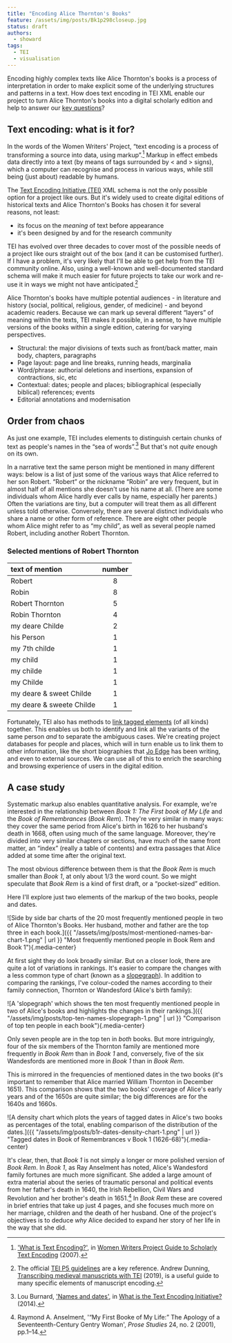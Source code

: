 ```yaml
---
title: "Encoding Alice Thornton's Books"
feature: /assets/img/posts/Bk1p298closeup.jpg
status: draft
authors:
  - showard
tags:
  - TEI
  - visualisation
---
```


Encoding highly complex texts like Alice Thornton's books is a process
of interpretation in order to make explicit some of the underlying
structures and patterns in a text. How does text encoding in TEI XML
enable our project to turn Alice Thornton's books into a digital
scholarly edition and help to answer our [key
questions](https://thornton.kdl.kcl.ac.uk/about/)?

## Text encoding: what is it for?

In the words of the Women Writers' Project, “text encoding is a process
of transforming a source into data, using markup”.[^1] Markup in effect
embeds data directly into a text (by means of tags surrounded by \< and
\> signs), which a computer can recognise and process in various ways,
while still being (just about) readable by humans.

The [Text Encoding Initiative (TEI)](https://tei-c.org/) XML schema is
not the only possible option for a project like ours. But it's widely
used to create digital editions of historical texts and Alice Thornton's
Books has chosen it for several reasons, not least:

-   its focus on the *meaning* of text before appearance
-   it's been designed by and for the research community

TEI has evolved over three decades to cover most of the possible needs
of a project like ours straight out of the box (and it can be customised
further). If I have a problem, it's very likely that I'll be able to get
help from the TEI community online. Also, using a well-known and
well-documented standard schema will make it much easier for future
projects to take our work and re-use it in ways we might not have
anticipated.[^2]

Alice Thornton's books have multiple potential audiences - in literature
and history (social, political, religious, gender, of medicine) - and
beyond academic readers. Because we can mark up several different
“layers” of meaning within the texts, TEI makes it possible, in a sense,
to have multiple versions of the books within a single edition, catering
for varying perspectives.

-   Structural: the major divisions of texts such as front/back matter,
    main body, chapters, paragraphs
-   Page layout: page and line breaks, running heads, marginalia
-   Word/phrase: authorial deletions and insertions, expansion of
    contractions, sic, etc
-   Contextual: dates; people and places; bibliographical (especially
    biblical) references; events
-   Editorial annotations and modernisation

## Order from chaos

As just one example, TEI includes elements to distinguish certain chunks
of text as people's names in the “sea of words”.[^3] But that's not
*quite* enough on its own.

In a narrative text the same person might be mentioned in many different
ways: below is a list of just some of the various ways that Alice
referred to her son Robert. “Robert” or the nickname “Robin” are very
frequent, but in almost half of all mentions she doesn't use his name at
all. (There are some individuals whom Alice hardly ever calls by name,
especially her parents.) Often the variations are tiny, but a computer
will treat them as all different unless told otherwise. Conversely,
there are several distinct individuals who share a name or other form of
reference. There are eight other people whom Alice might refer to as “my
child”, as well as several people named Robert, including another Robert
Thornton.

### Selected mentions of Robert Thornton

|     text of mention      | number |
|:------------------------ |:------:|
|          Robert          |   8    |
|          Robin           |   8    |
|     Robert Thornton      |   5    |
|      Robin Thornton      |   4    |
|     my deare Childe      |   2    |
|        his Person        |   1    |
|      my 7th childe       |   1    |
|         my child         |   1    |
|        my childe         |   1    |
|        my Childe         |   1    |
| my deare & sweet Childe  |   1    |
| my deare & sweete Childe |   1    |


Fortunately, TEI also has methods to [link tagged
elements](https://tei-c.org/release/doc/tei-p5-doc/en/html/SA.html) (of
all kinds) together. This enables us both to identify and link all the
variants of the same person *and* to separate the ambiguous cases. We're
creating project databases for people and places, which will in turn
enable us to link them to other information, like the short biographies
that [Jo Edge](https://thornton.kdl.kcl.ac.uk/people/jedge/) has been
writing, and even to external sources. We can use all of this to enrich
the searching and browsing experience of users in the digital edition.

## A case study

Systematic markup also enables quantitative analysis. For example, we're
interested in the relationship between *Book 1: The First book of My
Life* and the *Book of Remembrances* (*Book Rem*). They're very similar
in many ways: they cover the same period from Alice's birth in 1626 to
her husband's death in 1668, often using much of the same language.
Moreover, they're divided into very similar chapters or sections, have
much of the same front matter, an “index” (really a table of contents)
and extra passages that Alice added at some time after the original
text.

The most obvious difference between them is that the *Book Rem* is much
smaller than *Book 1*, at only about 1/3 the word count. So we might
speculate that *Book Rem* is a kind of first draft, or a “pocket-sized”
edition.

Here I'll explore just two elements of the markup of the two books,
people and dates.


![Side by side bar charts of the 20 most frequently
mentioned people in two of Alice Thornton's Books. Her husband, mother
and father are the top three in each book.]({{ "/assets/img/posts/most-mentioned-names-bar-chart-1.png" | url }} "Most frequently mentioned people in Book Rem and Book 1"){.media-center}


At first sight they do look broadly similar. But on a closer look, there
are quite a lot of variations in rankings. It's easier to compare the
changes with a less common type of chart (known as a [slopegraph](http://seeingdata.org/taketime/inside-the-chart-slope-graph/)). In
addition to comparing the rankings, I've colour-coded the names
according to their family connection, Thornton or Wandesford (Alice's
birth family):

![A 'slopegraph' which shows the ten most frequently mentioned
people in two of Alice's books and highlights the changes in
their rankings.]({{ "/assets/img/posts/top-ten-names-slopegraph-1.png" | url }} "Comparison of top ten people in each book"){.media-center}


Only seven people are in the top ten in *both* books. But more
intriguingly, four of the six members of the Thornton family are
mentioned more frequently in *Book Rem* than in *Book 1* and,
conversely, five of the six Wandesfords are mentioned more in *Book 1*
than in *Book Rem*.

This is mirrored in the frequencies of mentioned dates in the two books
(it's important to remember that Alice married William Thornton in
December 1651). This comparison shows that the two books' coverage of
Alice's early years and of the 1650s are quite similar; the big
differences are for the 1640s and 1660s.

![A density chart which plots the years of tagged dates in Alice's two books as percentages of the total, enabling comparison of the distribution of the dates.]({{ "/assets/img/posts/b1r-dates-density-chart-1.png" | url }} "Tagged dates in Book of Remembrances v Book 1 (1626-68)"){.media-center}


It's clear, then, that *Book 1* is not simply a longer or more
polished version of *Book Rem*. In *Book 1*, as Ray Anselment has noted,
Alice's Wandesford family fortunes are much more significant. She added
a large amount of extra material about the series of traumatic personal and political
events from her father's death in 1640, the Irish Rebellion, Civil Wars
and Revolution and her brother's death in 1651.[^4] In *Book Rem* these are
covered in brief entries that take up just 4 pages, and she focuses much
more on her marriage, children and the death of her husband. One of
the project's objectives is to deduce *why* Alice decided to expand her
story of her life in the way that she did.


[^1]: ['What is Text Encoding?'](https://wwp.northeastern.edu/research/publications/guide/html/encoding.html), in [Women Writers Project Guide to Scholarly Text Encoding](https://wwp.northeastern.edu/research/publications/guide/index.html) (2007).

[^2]: The official [TEI P5 guidelines](https://tei-c.org/release/doc/tei-p5-doc/en/html/index.html) are a key reference. Andrew Dunning, [Transcribing medieval manuscripts with TEI](https://andrewdunning.ca/transcribing-medieval-manuscripts-tei) (2019), is a useful guide to many specific elements of manuscript encoding.

[^3]: Lou Burnard, ['Names and dates'](https://books.openedition.org/oep/689#tocto1n4), in [What is the Text Encoding Initiative?](https://books.openedition.org/oep/426) (2014).

[^4]: Raymond A. Anselment, '“My First Booke of My Life:” The Apology of a Seventeenth-Century Gentry Woman', *Prose Studies* 24, no. 2 (2001), pp.1–14.
